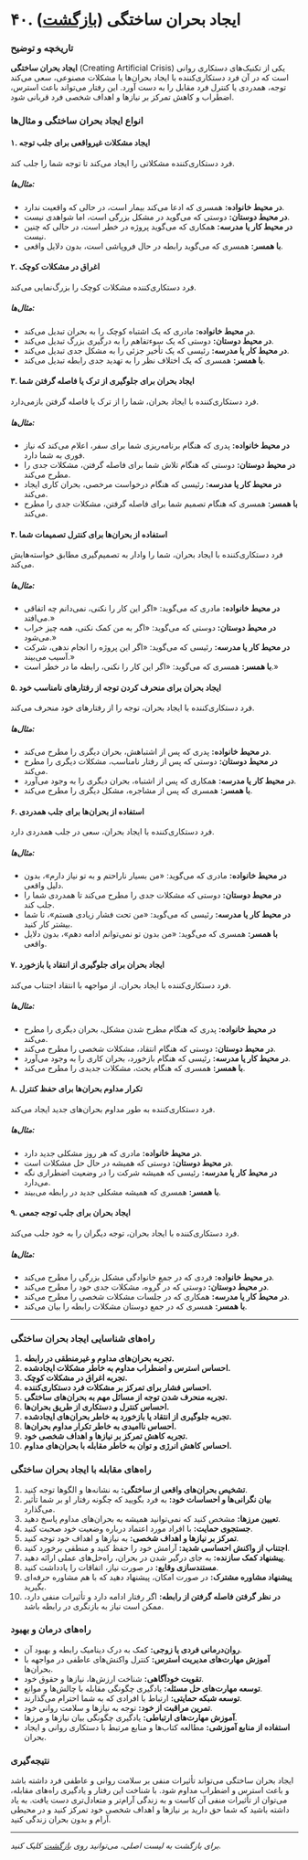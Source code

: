 # **۴۰. ایجاد بحران ساختگی** ([بازگشت](README.md))

### **تاریخچه و توضیح**

**ایجاد بحران ساختگی** (Creating Artificial Crisis) یکی از تکنیک‌های دستکاری روانی است که در آن فرد دستکاری‌کننده با ایجاد بحران‌ها یا مشکلات مصنوعی، سعی می‌کند توجه، همدردی یا کنترل فرد مقابل را به دست آورد. این رفتار می‌تواند باعث استرس، اضطراب و کاهش تمرکز بر نیازها و اهداف شخصی فرد قربانی شود.

### **انواع ایجاد بحران ساختگی و مثال‌ها**

#### **۱. ایجاد مشکلات غیرواقعی برای جلب توجه**

فرد دستکاری‌کننده مشکلاتی را ایجاد می‌کند تا توجه شما را جلب کند.

##### **مثال‌ها:**

- **در محیط خانواده:** همسری که ادعا می‌کند بیمار است، در حالی که واقعیت ندارد.
- **در محیط دوستان:** دوستی که می‌گوید در مشکل بزرگی است، اما شواهدی نیست.
- **در محیط کار یا مدرسه:** همکاری که می‌گوید پروژه در خطر است، در حالی که چنین نیست.
- **با همسر:** همسری که می‌گوید رابطه در حال فروپاشی است، بدون دلایل واقعی.

#### **۲. اغراق در مشکلات کوچک**

فرد دستکاری‌کننده مشکلات کوچک را بزرگ‌نمایی می‌کند.

##### **مثال‌ها:**

- **در محیط خانواده:** مادری که یک اشتباه کوچک را به بحران تبدیل می‌کند.
- **در محیط دوستان:** دوستی که یک سوءتفاهم را به درگیری بزرگ تبدیل می‌کند.
- **در محیط کار یا مدرسه:** رئیسی که یک تأخیر جزئی را به مشکل جدی تبدیل می‌کند.
- **با همسر:** همسری که یک اختلاف نظر را به تهدید جدی رابطه تبدیل می‌کند.

#### **۳. ایجاد بحران برای جلوگیری از ترک یا فاصله گرفتن شما**

فرد دستکاری‌کننده با ایجاد بحران، شما را از ترک یا فاصله گرفتن بازمی‌دارد.

##### **مثال‌ها:**

- **در محیط خانواده:** پدری که هنگام برنامه‌ریزی شما برای سفر، اعلام می‌کند که نیاز فوری به شما دارد.
- **در محیط دوستان:** دوستی که هنگام تلاش شما برای فاصله گرفتن، مشکلات جدی را مطرح می‌کند.
- **در محیط کار یا مدرسه:** رئیسی که هنگام درخواست مرخصی، بحران کاری ایجاد می‌کند.
- **با همسر:** همسری که هنگام تصمیم شما برای فاصله گرفتن، مشکلات جدی را مطرح می‌کند.

#### **۴. استفاده از بحران‌ها برای کنترل تصمیمات شما**

فرد دستکاری‌کننده با ایجاد بحران، شما را وادار به تصمیم‌گیری مطابق خواسته‌هایش می‌کند.

##### **مثال‌ها:**

- **در محیط خانواده:** مادری که می‌گوید: «اگر این کار را نکنی، نمی‌دانم چه اتفاقی می‌افتد.»
- **در محیط دوستان:** دوستی که می‌گوید: «اگر به من کمک نکنی، همه چیز خراب می‌شود.»
- **در محیط کار یا مدرسه:** رئیسی که می‌گوید: «اگر این پروژه را انجام ندهی، شرکت آسیب می‌بیند.»
- **با همسر:** همسری که می‌گوید: «اگر این کار را نکنی، رابطه ما در خطر است.»

#### **۵. ایجاد بحران برای منحرف کردن توجه از رفتارهای نامناسب خود**

فرد دستکاری‌کننده با ایجاد بحران، توجه را از رفتارهای خود منحرف می‌کند.

##### **مثال‌ها:**

- **در محیط خانواده:** پدری که پس از اشتباهش، بحران دیگری را مطرح می‌کند.
- **در محیط دوستان:** دوستی که پس از رفتار نامناسب، مشکلات دیگری را مطرح می‌کند.
- **در محیط کار یا مدرسه:** همکاری که پس از اشتباه، بحران دیگری را به وجود می‌آورد.
- **با همسر:** همسری که پس از مشاجره، مشکل دیگری را مطرح می‌کند.

#### **۶. استفاده از بحران‌ها برای جلب همدردی**

فرد دستکاری‌کننده با ایجاد بحران، سعی در جلب همدردی دارد.

##### **مثال‌ها:**

- **در محیط خانواده:** مادری که می‌گوید: «من بسیار ناراحتم و به تو نیاز دارم»، بدون دلیل واقعی.
- **در محیط دوستان:** دوستی که مشکلات جدی را مطرح می‌کند تا همدردی شما را جلب کند.
- **در محیط کار یا مدرسه:** رئیسی که می‌گوید: «من تحت فشار زیادی هستم»، تا شما بیشتر کار کنید.
- **با همسر:** همسری که می‌گوید: «من بدون تو نمی‌توانم ادامه دهم»، بدون دلایل واقعی.

#### **۷. ایجاد بحران برای جلوگیری از انتقاد یا بازخورد**

فرد دستکاری‌کننده با ایجاد بحران، از مواجهه با انتقاد اجتناب می‌کند.

##### **مثال‌ها:**

- **در محیط خانواده:** پدری که هنگام مطرح شدن مشکل، بحران دیگری را مطرح می‌کند.
- **در محیط دوستان:** دوستی که هنگام انتقاد، مشکلات شخصی را مطرح می‌کند.
- **در محیط کار یا مدرسه:** رئیسی که هنگام بازخورد، بحران کاری را به وجود می‌آورد.
- **با همسر:** همسری که هنگام بحث، مشکلات جدیدی را مطرح می‌کند.

#### **۸. تکرار مداوم بحران‌ها برای حفظ کنترل**

فرد دستکاری‌کننده به طور مداوم بحران‌های جدید ایجاد می‌کند.

##### **مثال‌ها:**

- **در محیط خانواده:** مادری که هر روز مشکلی جدید دارد.
- **در محیط دوستان:** دوستی که همیشه در حال حل مشکلات است.
- **در محیط کار یا مدرسه:** رئیسی که همیشه شرکت را در وضعیت اضطراری نگه می‌دارد.
- **با همسر:** همسری که همیشه مشکلی جدید در رابطه می‌بیند.

#### **۹. ایجاد بحران برای جلب توجه جمعی**

فرد دستکاری‌کننده با ایجاد بحران، توجه دیگران را به خود جلب می‌کند.

##### **مثال‌ها:**

- **در محیط خانواده:** فردی که در جمع خانوادگی مشکل بزرگی را مطرح می‌کند.
- **در محیط دوستان:** دوستی که در گروه، مشکلات جدی خود را مطرح می‌کند.
- **در محیط کار یا مدرسه:** همکاری که در جلسات مشکلات شخصی را مطرح می‌کند.
- **با همسر:** همسری که در جمع دوستان مشکلات رابطه را بیان می‌کند.

---

### **راه‌های شناسایی ایجاد بحران ساختگی**

1. **تجربه بحران‌های مداوم و غیرمنطقی در رابطه.**
2. **احساس استرس و اضطراب مداوم به خاطر مشکلات ایجادشده.**
3. **تجربه اغراق در مشکلات کوچک.**
4. **احساس فشار برای تمرکز بر مشکلات فرد دستکاری‌کننده.**
5. **تجربه منحرف شدن توجه از مسائل مهم به بحران‌های ساختگی.**
6. **احساس کنترل و دستکاری از طریق بحران‌ها.**
7. **تجربه جلوگیری از انتقاد یا بازخورد به خاطر بحران‌های ایجادشده.**
8. **احساس ناامیدی به خاطر تکرار مداوم بحران‌ها.**
9. **تجربه کاهش تمرکز بر نیازها و اهداف شخصی خود.**
10. **احساس کاهش انرژی و توان به خاطر مقابله با بحران‌های مداوم.**

### **راه‌های مقابله با ایجاد بحران ساختگی**

1. **تشخیص بحران‌های واقعی از ساختگی:** به نشانه‌ها و الگوها توجه کنید.
2. **بیان نگرانی‌ها و احساسات خود:** به فرد بگویید که چگونه رفتار او بر شما تأثیر می‌گذارد.
3. **تعیین مرزها:** مشخص کنید که نمی‌توانید همیشه به بحران‌های مداوم پاسخ دهید.
4. **جستجوی حمایت:** با افراد مورد اعتماد درباره وضعیت خود صحبت کنید.
5. **تمرکز بر نیازها و اهداف شخصی:** به نیازها و اهداف خود توجه کنید.
6. **اجتناب از واکنش احساسی شدید:** آرامش خود را حفظ کنید و منطقی برخورد کنید.
7. **پیشنهاد کمک سازنده:** به جای درگیر شدن در بحران، راه‌حل‌های عملی ارائه دهید.
8. **مستندسازی وقایع:** در صورت نیاز، اتفاقات را یادداشت کنید.
9. **پیشنهاد مشاوره مشترک:** در صورت امکان، پیشنهاد دهید که با هم مشاوره حرفه‌ای بگیرید.
10. **در نظر گرفتن فاصله گرفتن از رابطه:** اگر رفتار ادامه دارد و تأثیرات منفی دارد، ممکن است نیاز به بازنگری در رابطه باشد.

### **راه‌های درمان و بهبود**

- **روان‌درمانی فردی یا زوجی:** کمک به درک دینامیک رابطه و بهبود آن.
- **آموزش مهارت‌های مدیریت استرس:** کنترل واکنش‌های عاطفی در مواجهه با بحران‌ها.
- **تقویت خودآگاهی:** شناخت ارزش‌ها، نیازها و حقوق خود.
- **توسعه مهارت‌های حل مسئله:** یادگیری چگونگی مقابله با چالش‌ها و موانع.
- **توسعه شبکه حمایتی:** ارتباط با افرادی که به شما احترام می‌گذارند.
- **تمرین مراقبت از خود:** توجه به نیازها و سلامت روانی خود.
- **آموزش مهارت‌های ارتباطی:** یادگیری چگونگی بیان نیازها و مرزها.
- **استفاده از منابع آموزشی:** مطالعه کتاب‌ها و منابع مرتبط با دستکاری روانی و ایجاد بحران.

### **نتیجه‌گیری**

ایجاد بحران ساختگی می‌تواند تأثیرات منفی بر سلامت روانی و عاطفی فرد داشته باشد و باعث استرس و اضطراب مداوم شود. با شناخت این رفتار و یادگیری راه‌های مقابله، می‌توان از تأثیرات منفی آن کاست و به زندگی آرام‌تر و متعادل‌تری دست یافت. به یاد داشته باشید که شما حق دارید بر نیازها و اهداف شخصی خود تمرکز کنید و در محیطی آرام و بدون بحران زندگی کنید.

---

_برای بازگشت به لیست اصلی، می‌توانید روی [بازگشت](README.md) کلیک کنید._
